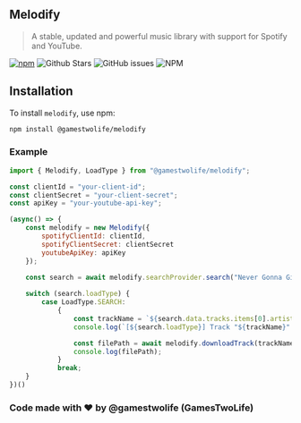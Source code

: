 ## Melodify

> A stable, updated and powerful music library with support for Spotify and YouTube.

[![npm](https://img.shields.io/npm/v/@gamestwolife/melodify?style=flat-square)](https://www.npmjs.com/package/@gamestwolife/melodify)
![Github Stars](https://img.shields.io/github/stars/GamesTwoLife/melodify?style=flat-square)
![GitHub issues](https://img.shields.io/github/issues-raw/GamesTwoLife/melodify?style=flat-square)
![NPM](https://img.shields.io/npm/l/@gamestwolife/melodify?style=flat-square)

## Installation

To install `melodify`, use npm:

```bash
npm install @gamestwolife/melodify
```

### Example

```js
import { Melodify, LoadType } from "@gamestwolife/melodify";

const clientId = "your-client-id";
const clientSecret = "your-client-secret";
const apiKey = "your-youtube-api-key";

(async() => {
	const melodify = new Melodify({
		spotifyClientId: clientId,
		spotifyClientSecret: clientSecret
		youtubeApiKey: apiKey
	});
	
	const search = await melodify.searchProvider.search("Never Gonna Give You Up");

	switch (search.loadType) {
		case LoadType.SEARCH:
			{
				const trackName = `${search.data.tracks.items[0].artists.map(artist => artist.name).join(", ")} - ${search.data.tracks.items[0].name}`;
				console.log(`[${search.loadType}] Track "${trackName}" downloading...`);

				const filePath = await melodify.downloadTrack(trackName);
				console.log(filePath);
			}
			break;
	}
})()
```

### Code made with ❤ by @gamestwolife (GamesTwoLife)